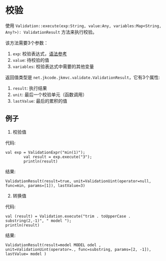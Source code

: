 # 校验

使用 `Validation::execute(exp:String, value:Any, variables:Map<String, Any?>): ValidationResult` 方法来执行校验。 

该方法需要3个参数：
1. `exp`: 校验表达式，[语法参考](validation_expression.cn.md)
2. `value`: 待校验的值
3. `variables`: 校验表达式中需要的其他变量

返回值类型是 `net.jkcode.jkmvc.validate.ValidationResult`，它有3个属性:
1. `result`: 执行结果
1. `unit`: 最后一个校验单元（函数调用）
1. `lastValue`: 最后的累积的值

## 例子

1. 校验值

代码:

```
val exp = ValidationExpr("min(1)");
        val result = exp.execute("3");
        println(result)
```

结果:

```
ValidationResult(result=true, unit=ValidationUint(operator=null, func=min, params=[1]), lastValue=3)
```

2. 转换值

代码:

```
val (result) = Validation.execute("trim . toUpperCase . substring(2,-1)", " model ");
println(result)
```

结果:

```
ValidationResult(result=model MODEL odel , unit=ValidationUint(operator=., func=substring, params=[2, -1]), lastValue= model )
```
